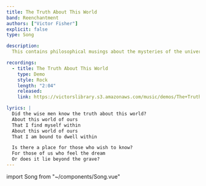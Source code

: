```yaml
---
title: The Truth About This World
band: Reenchantment
authors: ["Victor Fisher"]
explicit: false
type: Song

description: 
  This contains philosophical musings about the mysteries of the universe.

recordings:
  - title: The Truth About This World
    type: Demo
    style: Rock
    length: "2:04"
    released: 
    link: https://victorslibrary.s3.amazonaws.com/music/demos/The+Truth+About+this+World.mp3

lyrics: |
  Did the wise men know the truth about this world?
  About this world of ours
  That I find myself within
  About this world of ours
  That I am bound to dwell within

  Is there a place for those who wish to know?
  For those of us who feel the dream
  Or does it lie beyond the grave?
---
```


import Song from "~/components/Song.vue"

<Song :songData="$frontmatter" />
